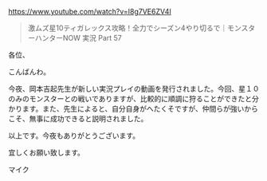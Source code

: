 https://www.youtube.com/watch?v=I8g7VE6ZV4I

> 激ムズ星10ティガレックス攻略！全力でシーズン4やり切るで｜モンスターハンターNOW 実況 Part 57

各位、

こんばんわ。

今夜、岡本吉起先生が新しい実況プレイの動画を発行されました。今回、星１０のみのモンスターとの戦いでありますが、比較的に順調に狩ることができたと分かります。また、先生によると、自分自身がへたくそですが、仲間らが強いからこそ、無事に成功できると説明されました。

以上です。今夜もありがとうございます。

宜しくお願い致します。

マイク
